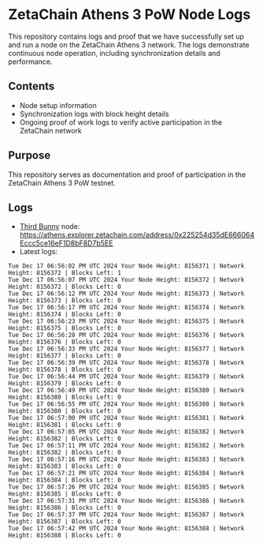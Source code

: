 # ZetaChain Athens 3 PoW Node Logs
This repository contains logs and proof that we have successfully set up and run a node on the ZetaChain Athens 3 network. The logs demonstrate continuous node operation, including synchronization details and performance.

## Contents
- Node setup information
- Synchronization logs with block height details
- Ongoing proof of work logs to verify active participation in the ZetaChain network

## Purpose
This repository serves as documentation and proof of participation in the ZetaChain Athens 3 PoW testnet.

## Logs

- [Third Bunny](https://thirdbunny.xyz/) node: https://athens.explorer.zetachain.com/address/0x225254d35dE666064Eccc5ce16eF1D8bF8D7b5EE
- Latest logs:
```
Tue Dec 17 06:56:02 PM UTC 2024 Your Node Height: 8156371 | Network Height: 8156372 | Blocks Left: 1
Tue Dec 17 06:56:07 PM UTC 2024 Your Node Height: 8156372 | Network Height: 8156372 | Blocks Left: 0
Tue Dec 17 06:56:12 PM UTC 2024 Your Node Height: 8156373 | Network Height: 8156373 | Blocks Left: 0
Tue Dec 17 06:56:17 PM UTC 2024 Your Node Height: 8156374 | Network Height: 8156374 | Blocks Left: 0
Tue Dec 17 06:56:23 PM UTC 2024 Your Node Height: 8156375 | Network Height: 8156375 | Blocks Left: 0
Tue Dec 17 06:56:28 PM UTC 2024 Your Node Height: 8156376 | Network Height: 8156376 | Blocks Left: 0
Tue Dec 17 06:56:33 PM UTC 2024 Your Node Height: 8156377 | Network Height: 8156377 | Blocks Left: 0
Tue Dec 17 06:56:39 PM UTC 2024 Your Node Height: 8156378 | Network Height: 8156378 | Blocks Left: 0
Tue Dec 17 06:56:44 PM UTC 2024 Your Node Height: 8156379 | Network Height: 8156379 | Blocks Left: 0
Tue Dec 17 06:56:49 PM UTC 2024 Your Node Height: 8156380 | Network Height: 8156380 | Blocks Left: 0
Tue Dec 17 06:56:55 PM UTC 2024 Your Node Height: 8156380 | Network Height: 8156380 | Blocks Left: 0
Tue Dec 17 06:57:00 PM UTC 2024 Your Node Height: 8156381 | Network Height: 8156381 | Blocks Left: 0
Tue Dec 17 06:57:05 PM UTC 2024 Your Node Height: 8156382 | Network Height: 8156382 | Blocks Left: 0
Tue Dec 17 06:57:11 PM UTC 2024 Your Node Height: 8156382 | Network Height: 8156382 | Blocks Left: 0
Tue Dec 17 06:57:16 PM UTC 2024 Your Node Height: 8156383 | Network Height: 8156383 | Blocks Left: 0
Tue Dec 17 06:57:21 PM UTC 2024 Your Node Height: 8156384 | Network Height: 8156384 | Blocks Left: 0
Tue Dec 17 06:57:26 PM UTC 2024 Your Node Height: 8156385 | Network Height: 8156385 | Blocks Left: 0
Tue Dec 17 06:57:31 PM UTC 2024 Your Node Height: 8156386 | Network Height: 8156386 | Blocks Left: 0
Tue Dec 17 06:57:37 PM UTC 2024 Your Node Height: 8156387 | Network Height: 8156387 | Blocks Left: 0
Tue Dec 17 06:57:42 PM UTC 2024 Your Node Height: 8156388 | Network Height: 8156388 | Blocks Left: 0
```
